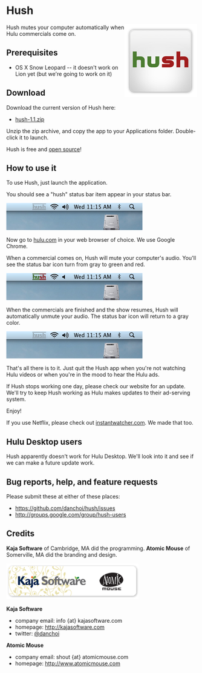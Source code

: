 # Hush 

<div style="float: right"><img src="https://github.com/danchoi/hush/raw/master/screenshots/logo_hush_med.jpg"/></div>

Hush mutes your computer automatically when Hulu commercials come on.

## Prerequisites

* OS X Snow Leopard -- it doesn't work on Lion yet (but we're going to work on it)

## Download

Download the current version of Hush here: 

* [hush-1.1.zip](https://github.com/downloads/danchoi/hush/hush-1.1.zip)

Unzip the zip archive, and copy the app to your Applications folder. Double-click it to launch.

Hush is free and [open source](https://github.com/danchoi/hush)!

## How to use it

To use Hush, just launch the application. 

You should see a "hush" status bar item appear in your status bar.

![running](https://github.com/danchoi/hush/raw/master/screenshots/readme_status_bar_sshot_RUNNING.png)

Now go to [hulu.com](http://hulu.com) in your web browser of choice. We use
Google Chrome.

When a commercial comes on, Hush will mute your computer's audio. You'll see
the status bar icon turn from gray to green and red. 

![muting](https://github.com/danchoi/hush/raw/master/screenshots/readme_status_bar_sshot_MUTING.png)

When the commercials are finished and the show resumes, Hush will automatically
unmute your audio. The status bar icon will return to a gray color.

![running](https://github.com/danchoi/hush/raw/master/screenshots/readme_status_bar_sshot_RUNNING.png)

That's all there is to it. Just quit the Hush app when you're not watching Hulu
videos or when you're in the mood to hear the Hulu ads.

If Hush stops working one day, please check our website for an update. We'll
try to keep Hush working as Hulu makes updates to their ad-serving system. 

Enjoy!

If you use Netflix, please check out
[instantwatcher.com](http://instantwatcher.com). We made that too.

## Hulu Desktop users

Hush apparently doesn't work for Hulu Desktop. We'll look into it and see
if we can make a future update work.


## Bug reports, help, and feature requests

Please submit these at either of these places:

* <https://github.com/danchoi/hush/issues>
* <http://groups.google.com/group/hush-users>


## Credits

**Kaja Software** of Cambridge, MA did the programming. **Atomic Mouse** of Somerville, MA did the branding and design. 

![credits](https://github.com/danchoi/hush/raw/master/screenshots/readme_credits_med.png)

**Kaja Software**

* company email: info {at} kajasoftware.com
* homepage: <http://kajasoftware.com>
* twitter: [@danchoi][twitter] 

[twitter]:http://twitter.com/#!/danchoi

**Atomic Mouse**

* company email: shout {at} atomicmouse.com
* homepage: <http://www.atomicmouse.com>

